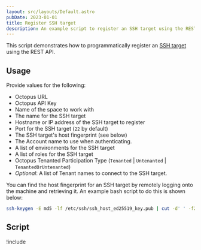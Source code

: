 ```yaml
---
layout: src/layouts/Default.astro
pubDate: 2023-01-01
title: Register SSH target
description: An example script to register an SSH target using the REST API.
---
```


This script demonstrates how to programmatically register an [SSH target](/docs/infrastructure/deployment-targets/linux/ssh-target/) using the REST API.

## Usage

Provide values for the following:
- Octopus URL
- Octopus API Key
- Name of the space to work with
- The name for the SSH target
- Hostname or IP address of the SSH target to register
- Port for the SSH target (`22` by default)
- The SSH target's host fingerprint (see below)
- The Account name to use when authenticating.
- A list of environments for the SSH target
- A list of roles for the SSH target
- Octopus Tenanted Participation Type (`Tenanted` | `Untenanted` | `TenantedOrUntenanted`)
- *Optional*: A list of Tenant names to connect to the SSH target.

You can find the host fingerprint for an SSH target by remotely logging onto the machine and retrieving it. An example bash script to do this is shown below:

```bash
ssh-keygen -E md5 -lf /etc/ssh/ssh_host_ed25519_key.pub | cut -d' ' -f2 | awk '{ print $1}' | cut -d':' -f2-
```

## Script

!include <register-ssh-target-scripts>
